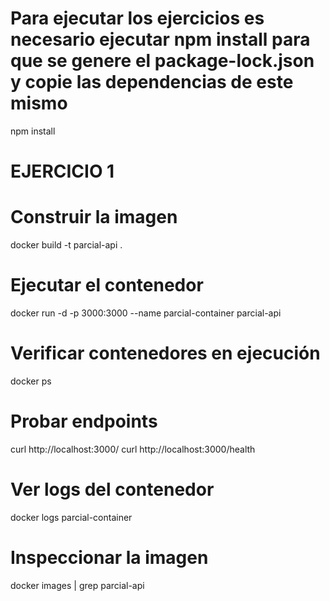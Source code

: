 # Para ejecutar los ejercicios es necesario ejecutar npm install para que se genere el package-lock.json y copie las dependencias de este mismo

npm install

# EJERCICIO 1

# Construir la imagen
docker build -t parcial-api .

# Ejecutar el contenedor
docker run -d -p 3000:3000 --name parcial-container parcial-api

# Verificar contenedores en ejecución
docker ps

# Probar endpoints
curl http://localhost:3000/
curl http://localhost:3000/health

# Ver logs del contenedor
docker logs parcial-container

# Inspeccionar la imagen
docker images | grep parcial-api